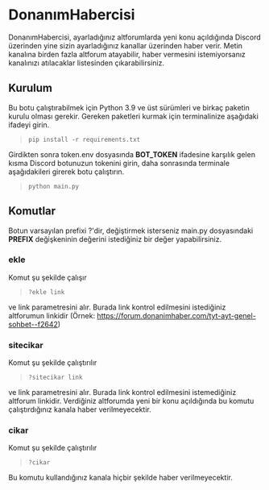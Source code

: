 ﻿# DonanımHabercisi
DonanımHabercisi, ayarladığınız altforumlarda yeni konu açıldığında Discord üzerinden yine sizin ayarladığınız kanallar üzerinden haber verir. Metin kanalına birden fazla altforum atayabilir, haber vermesini istemiyorsanız kanalınızı atılacaklar listesinden çıkarabilirsiniz.
## Kurulum
Bu botu çalıştırabilmek için Python 3.9 ve üst sürümleri ve birkaç paketin kurulu olması gerekir. Gereken paketleri kurmak için terminalinize aşağıdaki ifadeyi girin.
>```console
>pip install -r requirements.txt
Girdikten sonra token.env dosyasında **BOT_TOKEN** ifadesine karşılık gelen kısma Discord botunuzun tokenini girin, daha sonrasında terminale aşağıdakileri girerek botu çalıştırın.
>```
>python main.py

## Komutlar

Botun varsayılan prefixi ?'dir, değiştirmek isterseniz main.py dosyasındaki **PREFIX** değişkeninin değerini istediğiniz bir değer yapabilirsiniz.

 ### ekle
 Komut şu şekilde çalışır
 >```
 >?ekle link
 ve link parametresini alır. Burada link kontrol edilmesini istediğiniz altforumun linkidir (Örnek: https://forum.donanimhaber.com/tyt-ayt-genel-sohbet--f2642)

### sitecikar

Komut şu şekilde çalıştırılır
>```
> ?sitecikar link
ve link parametresini alır. Burada link kontrol edilmesini istemediğiniz altforum linkidir. Verdiğiniz altforumda yeni bir konu açıldığında bu komutu çalıştırdığınız kanala haber verilmeyecektir.

### cikar
Komut şu şekilde çalıştırılır
>```
>?cikar

Bu komutu kullandığınız kanala hiçbir şekilde haber verilmeyecektir.


